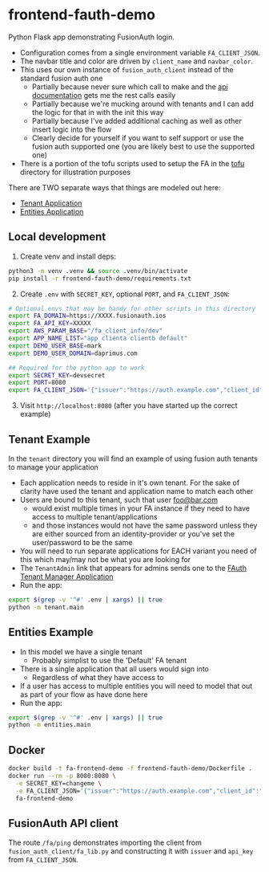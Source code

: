 # frontend-fauth-demo
Python Flask app demonstrating FusionAuth login. 
- Configuration comes from a single environment variable `FA_CLIENT_JSON`.
- The navbar title and color are driven by `client_name` and `navbar_color`.
- This uses our own instance of `fusion_auth_client` instead of the standard fusion auth one
  - Partially because never sure which call to make and the [api documentation](https://fusionauth.io/docs/apis/) gets me the rest calls easily
  - Partially because we're mucking around with tenants and I can add the logic for that in with the init this way
  - Partially because I've added additional caching as well as other insert logic into the flow
  - Clearly decide for yourself if you want to self support or use the fusion auth supported one (you are likely best to use the supported one)
- There is a portion of the tofu scripts used to setup the FA in the [tofu](./tofu/) directory for illustration purposes

There are TWO separate ways that things are modeled out here:
- [Tenant Application](#tenant-example)
- [Entities Application](#entities-example)

## Local development
1. Create venv and install deps:
```bash
python3 -m venv .venv && source .venv/bin/activate
pip install -r frontend-fauth-demo/requirements.txt
```
2. Create `.env` with `SECRET_KEY`, optional `PORT`, and `FA_CLIENT_JSON`:
```bash
# Optional envs that may be handy for other scripts in this directory
export FA_DOMAIN=https://XXXX.fusionauth.ios
export FA_API_KEY=XXXXX
export AWS_PARAM_BASE="/fa_client_info/dev"
export APP_NAME_LIST="app clienta clientb default"
export DEMO_USER_BASE=mark
export DEMO_USER_DOMAIN=daprimus.com

## Required for the python app to work
export SECRET_KEY=devsecret
export PORT=8080
export FA_CLIENT_JSON='{"issuer":"https://auth.example.com","client_id":"xxx","client_secret":"yyy","redirect_uri":"http://localhost:8080/auth/callback","api_key":"fsn_zzz","tenant_id":"default","client_name":"My Demo App","navbar_color":"#0d6efd"}'
```
3. Visit `http://localhost:8080` (after you have started up the correct example)

## Tenant Example
In the `tenant` directory you will find an example of using fusion auth tenants to manage your application
- Each application needs to reside in it's own tenant. For the sake of clarity have used the tenant and application name to match each other
- Users are bound to this tenant, such that user foo@bar.com 
  - would exist multiple times in your FA instance if they need to have access to multiple tenant/applications
  - and those instances would not have the same password unless they are either sourced from an identity-provider or you've set the user/password to be the same
- You will need to run separate applications for EACH variant you need of this which may/may not be what you are looking for
- The `TenantAdmin` link that appears for admins sends one to the [FAuth Tenant Manager Application](https://fusionauth.io/docs/lifecycle/manage-users/tenant-manager#:~:text=The%20Tenant%20Manager%20is%20an,gives%20access%20to%20all%20tenants.)
- Run the app:
```bash
export $(grep -v '^#' .env | xargs) || true
python -m tenant.main
```

## Entities Example
- In this model we have a single tenant
  - Probably simplist to use the 'Default' FA tenant
- There is a single application that all users would sign into
  - Regardless of what they have access to
- If a user has access to multiple entities you will need to model that out as part of your flow as have done here
- Run the app:
```bash
export $(grep -v '^#' .env | xargs) || true
python -m entities.main
```

## Docker
```bash
docker build -t fa-frontend-demo -f frontend-fauth-demo/Dockerfile .
docker run --rm -p 8080:8080 \
  -e SECRET_KEY=changeme \
  -e FA_CLIENT_JSON='{"issuer":"https://auth.example.com","client_id":"xxx","client_secret":"yyy","api_key":"fsn_zzz","tenant_id":"default","client_name":"My App","navbar_color":"#0d6efd"}' \
  fa-frontend-demo
```

## FusionAuth API client
The route `/fa/ping` demonstrates importing the client from `fusion_auth_client/fa_lib.py` and constructing it with `issuer` and `api_key` from `FA_CLIENT_JSON`.
